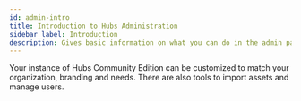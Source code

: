 ```yaml
---
id: admin-intro
title: Introduction to Hubs Administration
sidebar_label: Introduction
description: Gives basic information on what you can do in the admin panel in Hubs Community Edition
---
```


Your instance of Hubs Community Edition can be customized to match your organization, branding and needs.
There are also tools to import assets and manage users.

[//]: # (![Hubs Cloud]&#40;img/hubs-cloud-logo.jpeg&#41;)

[//]: # (**NOTICE: HUBS CLOUD HAS BEEN REPLACED BY COMMUNITY EDITION.**)

[//]: # (**Note: If you're looking for community Edition, which is the replacement for hubs cloud that you can bring anywhere as a dev, checkout [Hubs Community Edition]&#40;https://github.com/Hubs-Foundation/hubs-cloud/tree/master/community-edition&#41;**)
